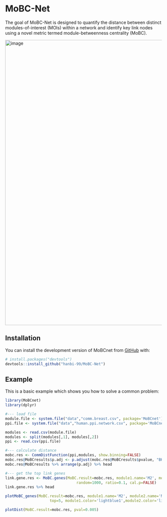 # MoBC-Net

<!-- badges: start -->
<!-- badges: end -->

The goal of MoBC-Net is designed to quantify the distance between distinct modules-of-interest (MOIs) within a network and identify key link nodes using a novel metric termed module-betweenness centrality (MoBC).

<img width="918" alt="image" src="https://github.com/user-attachments/assets/11795012-eebd-4712-b1ad-544704ab3136">


## Installation

You can install the development version of MoBCnet from [GitHub](https://github.com/) with:

``` r
# install.packages("devtools")
devtools::install_github("hanbi-99/MoBC-Net")
```

## Example

This is a basic example which shows you how to solve a common problem:

``` r
library(MoBCnet)
library(dplyr)

#--- load file
module.file <- system.file("data","comm.breast.csv", package='MoBCnet')
ppi.file <- system.file("data","human.ppi.network.csv", package='MoBCnet')

modules <- read.csv(module.file)
modules <- split(modules[,1], modules[,2])
ppi <- read.csv(ppi.file)

#--- calculate distance
mobc.res <- CommDistFunction(ppi,modules, show.binning=FALSE)
mobc.res@MoBCresults$p.adj <- p.adjust(mobc.res@MoBCresults$pvalue, "BH")
mobc.res@MoBCresults %>% arrange(p.adj) %>% head

#--- get the top link genes
link.gene.res <- MoBC.genes(MoBC.result=mobc.res, module1.name='M2', module2.name="M3",
                                random=1000, ratio=0.1, cal.p=FALSE)
link.gene.res %>% head

plotMoBC_genes(MoBC.result=mobc.res, module1.name='M2', module2.name='M3', 
                    top=5, module1.color='lightblue1',module2.color='lightpink')

plotDist(MoBC.result=mobc.res, pval=0.005)


```

